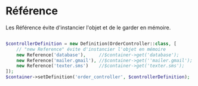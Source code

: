 # Référence

Les Référence évite d'instancier l'objet et de le garder en mémoire. 

```php

$controllerDefinition = new Definition(OrderController::class, [
    // "new Reference" évite d'instancier l'objet en mémoire 
    new Reference('database'),     //$container->get('database');
    new Reference('mailer.gmail'), //$container->get(''mailer.gmail');
    new Reference('texter.sms')    //$container->get('texter.sms');
]);
$container->setDefinition('order_controller', $controllerDefinition);

```